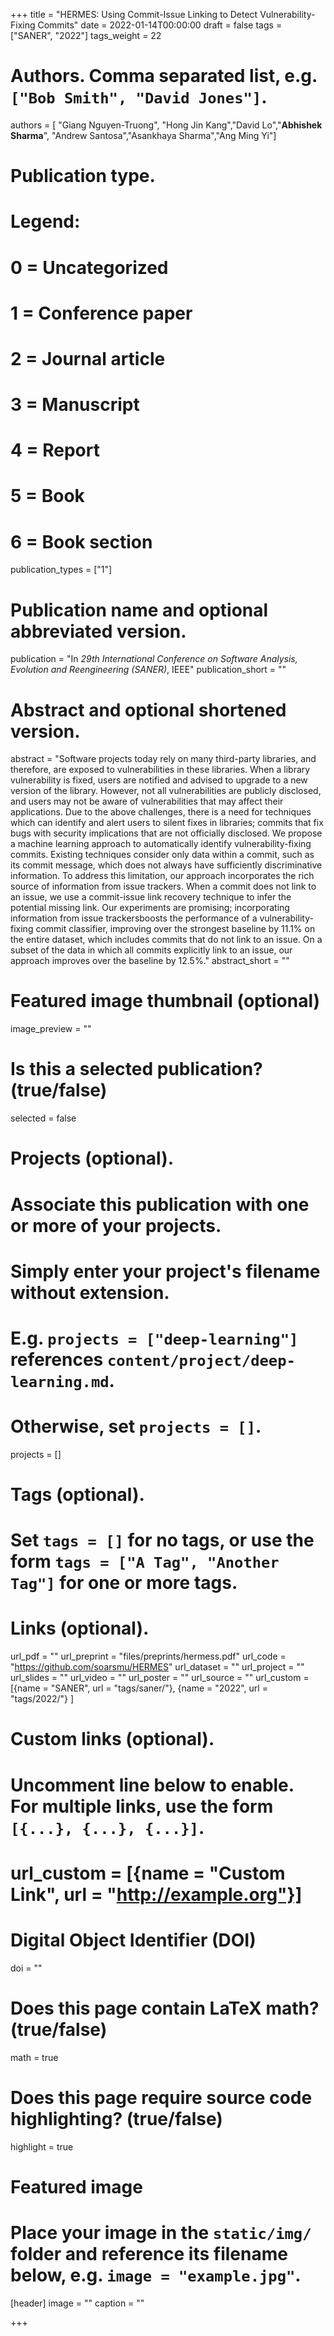 +++
title = "HERMES: Using Commit-Issue Linking to Detect Vulnerability-Fixing Commits"
date = 2022-01-14T00:00:00
draft = false
tags = ["SANER", "2022"]
tags_weight = 22


# Authors. Comma separated list, e.g. `["Bob Smith", "David Jones"]`.
authors = [ "Giang Nguyen-Truong", "Hong Jin Kang","David Lo","**Abhishek Sharma**", "Andrew Santosa","Asankhaya Sharma","Ang Ming Yi"]

# Publication type.
# Legend:
# 0 = Uncategorized
# 1 = Conference paper
# 2 = Journal article
# 3 = Manuscript
# 4 = Report
# 5 = Book
# 6 = Book section
publication_types = ["1"]

# Publication name and optional abbreviated version.
publication = "In *29th International Conference on Software Analysis, Evolution and Reengineering (SANER)*, IEEE"
publication_short = ""

# Abstract and optional shortened version.
abstract = "Software projects today rely on many third-party libraries, and therefore, are exposed to vulnerabilities in these libraries. When a library vulnerability is fixed, users are notified and advised to upgrade to a new version of the library. However, not all vulnerabilities are publicly disclosed, and users may not be aware of vulnerabilities that may affect their applications. Due to the above challenges, there is a need for techniques which can identify and alert users to silent fixes in libraries; commits that fix bugs with security implications that are not officially disclosed. We propose a machine learning approach to automatically identify vulnerability-fixing commits. Existing techniques consider only data within a commit, such as its commit message, which does not always have sufficiently discriminative information. To address this limitation, our approach incorporates the rich source of information from issue trackers. When a commit does not link to an issue, we use a commit-issue link recovery technique to infer the potential missing link. Our experiments are promising; incorporating information from issue trackersboosts the performance of a vulnerability-fixing commit classifier, improving over the strongest baseline by 11.1% on the entire dataset, which includes commits that do not link to an issue. On a subset of the data in which all commits explicitly link to an issue, our approach improves over the baseline by 12.5%."
abstract_short = ""

# Featured image thumbnail (optional)
image_preview = ""

# Is this a selected publication? (true/false)
selected = false

# Projects (optional).
#   Associate this publication with one or more of your projects.
#   Simply enter your project's filename without extension.
#   E.g. `projects = ["deep-learning"]` references `content/project/deep-learning.md`.
#   Otherwise, set `projects = []`.
projects = []

# Tags (optional).
#   Set `tags = []` for no tags, or use the form `tags = ["A Tag", "Another Tag"]` for one or more tags.

# Links (optional).
url_pdf = ""
url_preprint = "files/preprints/hermess.pdf"
url_code = "https://github.com/soarsmu/HERMES"
url_dataset = ""
url_project = ""
url_slides = ""
url_video = ""
url_poster = ""
url_source = ""
url_custom = [{name = "SANER", url = "tags/saner/"},
              {name = "2022", url = "tags/2022/"}
              ]

# Custom links (optional).
#   Uncomment line below to enable. For multiple links, use the form `[{...}, {...}, {...}]`.
# url_custom = [{name = "Custom Link", url = "http://example.org"}]

# Digital Object Identifier (DOI)
doi = ""

# Does this page contain LaTeX math? (true/false)
math = true

# Does this page require source code highlighting? (true/false)
highlight = true

# Featured image
# Place your image in the `static/img/` folder and reference its filename below, e.g. `image = "example.jpg"`.
[header]
image = ""
caption = ""

+++